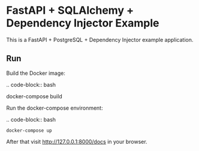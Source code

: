 FastAPI + SQLAlchemy + Dependency Injector Example
==================================================

This is a FastAPI + PostgreSQL + Dependency Injector example application.

Run
---

Build the Docker image:

.. code-block:: bash

   docker-compose build

Run the docker-compose environment:

.. code-block:: bash

    docker-compose up

After that visit http://127.0.0.1:8000/docs in your browser.
